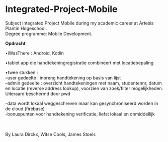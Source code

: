 # Integrated-Project-Mobile
Subject Integrated Project Mobile during my academic career at Artesis Plantin Hogeschool.<br/>
Degree programme: Mobile Development.

**Opdracht**

•iWasThere : Android, Kotlin <br/>

•tablet app die handtekeningregistratie combineert met locatiebepaling <br/>

•twee stukken :<br/>
  –user gedeelte : inbreng handtekening op basis van lijst<br/>
  –admin gedeelte : overzicht handtekeningen met naam, studentennr, datum en locatie (reverse address lookup), voorzien van zoek/filter mogelijkheden. Uiteraard beschermd door pwd <br/>
  
  -data wordt lokaal weggeschreven maar kan gesynchroniseerd worden in de cloud (firebase) <br/>
  -bonuspunten voor handtekening verificatie, liefst lokaal en onmiddellijk<br/>
  <br/><br/>
  
  By Laura Dirckx, Witse Cools, James Stoels
